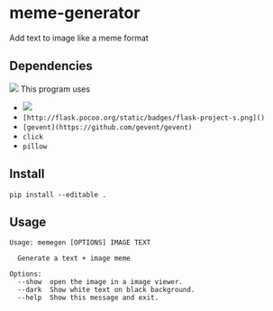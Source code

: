 # meme-generator
Add text to image like a meme format

## Dependencies
![](https://img.shields.io/hackage-deps/v/lens.svg)
This program uses
  * ![](https://img.shields.io/pypi/pyversions/Django.svg)
  * `[http://flask.pocoo.org/static/badges/flask-project-s.png]()`
  * `[gevent](https://github.com/gevent/gevent)`
  * `click`
  * `pillow`

## Install

`pip install --editable .`

## Usage

```
Usage: memegen [OPTIONS] IMAGE TEXT

  Generate a text + image meme

Options:
  --show  open the image in a image viewer.
  --dark  Show white text on black background.
  --help  Show this message and exit.
```
